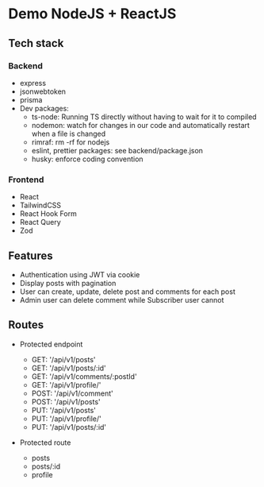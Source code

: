 # Demo NodeJS + ReactJS

## Tech stack

### Backend

- express
- jsonwebtoken
- prisma
- Dev packages:
  - ts-node: Running TS directly without having to wait for it to compiled
  - nodemon: watch for changes in our code and automatically restart when a file is changed
  - rimraf: rm -rf for nodejs
  - eslint, prettier packages: see backend/package.json
  - husky: enforce coding convention

### Frontend

- React
- TailwindCSS
- React Hook Form
- React Query
- Zod

## Features

- Authentication using JWT via cookie
- Display posts with pagination
- User can create, update, delete post and comments for each post
- Admin user can delete comment while Subscriber user cannot

## Routes

- Protected endpoint

  - GET: '/api/v1/posts'
  - GET: '/api/v1/posts/:id'
  - GET: '/api/v1/comments/:postId'
  - GET: '/api/v1/profile/'
  - POST: '/api/v1/comment'
  - POST: '/api/v1/posts'
  - PUT: '/api/v1/posts'
  - PUT: '/api/v1/profile/'
  - PUT: '/api/v1/posts/:id'

- Protected route
  - posts
  - posts/:id
  - profile
